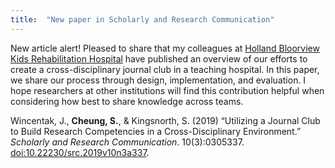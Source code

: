 ```yaml
---
title:  "New paper in Scholarly and Research Communication"
---
```


New article alert! Pleased to share that my colleagues at [Holland Bloorview Kids Rehabilitation Hospital](https://research.hollandbloorview.ca/) have published an overview of our efforts to create a cross-disciplinary journal club in a teaching hospital. In this paper, we share our process through design, implementation, and evaluation. I hope researchers at other institutions will find this contribution helpful when considering how best to share knowledge across teams. 

Wincentak, J., **Cheung, S.**, & Kingsnorth, S. (2019) “Utilizing a Journal Club to Build Research Competencies in a Cross-Disciplinary Environment.” *Scholarly and Research Communication*. 10(3):0305337. [doi:10.22230/src.2019v10n3a337](http://dx.doi.org/10.22230/src.2019v10n3a337).
